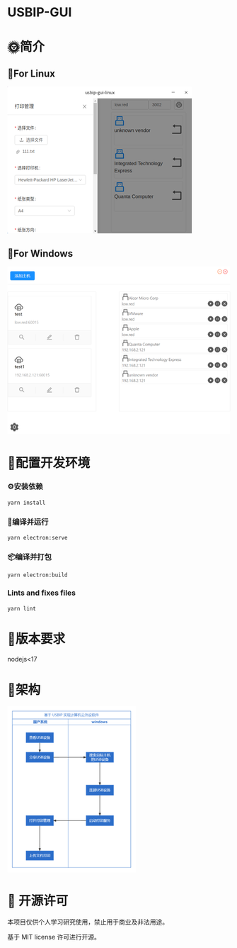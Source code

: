 # USBIP-GUI

# 🌞简介
## 🎉For Linux
![](/images/Picture1.png)

## 🎊For Windows
![](/images/Picture2.png)
# 🔧配置开发环境
### ⚙️安装依赖

```
yarn install
```

### 🚗编译并运行

```
yarn electron:serve
```

### 📦️编译并打包

```
yarn electron:build
```

### Lints and fixes files

```
yarn lint
```
# 🦎版本要求

nodejs<17
# 🚧架构
![](/images/Picture3.png)
# 📜 开源许可
本项目仅供个人学习研究使用，禁止用于商业及非法用途。

基于 MIT license 许可进行开源。